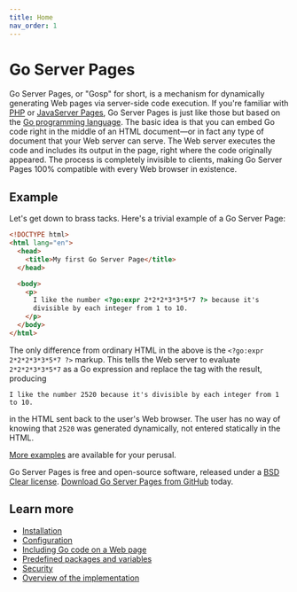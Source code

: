 ```yaml
---
title: Home
nav_order: 1
---
```


Go Server Pages
===============

Go Server Pages, or "Gosp" for short, is a mechanism for dynamically generating Web pages via server-side code execution.  If you're familiar with [PHP](https://www.php.net/) or [JavaServer Pages](https://en.wikipedia.org/wiki/JavaServer_Pages), Go Server Pages is just like those but based on the [Go programming language](https://golang.org/).  The basic idea is that you can embed Go code right in the middle of an HTML document—or in fact any type of document that your Web server can serve.  The Web server executes the code and includes its output in the page, right where the code originally appeared.  The process is completely invisible to clients, making Go Server Pages 100% compatible with every Web browser in existence.

Example
-------

Let's get down to brass tacks.  Here's a trivial example of a Go Server Page:

```html
<!DOCTYPE html>
<html lang="en">
  <head>
    <title>My first Go Server Page</title>
  </head>

  <body>
    <p>
      I like the number <?go:expr 2*2*2*3*3*5*7 ?> because it's
      divisible by each integer from 1 to 10.
    </p>
  </body>
</html>
```

The only difference from ordinary HTML in the above is the `<?go:expr 2*2*2*3*3*5*7 ?>` markup.  This tells the Web server to evaluate `2*2*2*3*3*5*7` as a Go expression and replace the tag with the result, producing

    I like the number 2520 because it's divisible by each integer from 1 to 10.

in the HTML sent back to the user's Web browser.  The user has no way of knowing that `2520` was generated dynamically, not entered statically in the HTML.

[More examples](https://github.com/spakin/gosp/tree/master/examples) are available for your perusal.

Go Server Pages is free and open-source software, released under a [BSD Clear license](license.md).  [Download Go Server Pages from GitHub](https://github.com/spakin/gosp) today.

Learn more
----------

* [Installation](install.md)
* [Configuration](configure.md)
* [Including Go code on a Web page](markup.md)
* [Predefined packages and variables](predefined.md)
* [Security](security.md)
* [Overview of the implementation](implementation.md)

